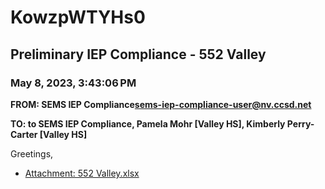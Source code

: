 # KowzpWTYHs0
## Preliminary IEP Compliance - 552 Valley
### May 8, 2023, 3:43:06 PM
**FROM: SEMS IEP Compliance<sems-iep-compliance-user@nv.ccsd.net>**

**TO: to SEMS IEP Compliance, Pamela Mohr [Valley HS], Kimberly Perry-Carter [Valley HS]**


Greetings, 





* [Attachment: 552 Valley.xlsx](KowzpWTYHs0-attachment-1.xlsx)
